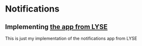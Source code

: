 # Notifications
## Implementing [the app from LYSE](http://learnyousomeerlang.com/designing-a-concurrent-application)

This is just my implementation of the notifications app from LYSE
